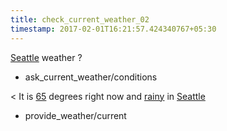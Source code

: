 ```yaml
---
title: check_current_weather_02
timestamp: 2017-02-01T16:21:57.424340767+05:30
---
```


[Seattle](city) weather ?
* ask_current_weather/conditions

< It is [65](temperature) degrees right now and [rainy](condition) in [Seattle](city)
* provide_weather/current
